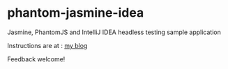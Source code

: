 phantom-jasmine-idea
====================

Jasmine, PhantomJS and IntelliJ IDEA headless testing sample application

Instructions are at : [my blog](http://blog.republicofone.com/2013/09/headless-js-testing-with-jasmine-phantomjs-and-intellij-idea/)

Feedback welcome!
